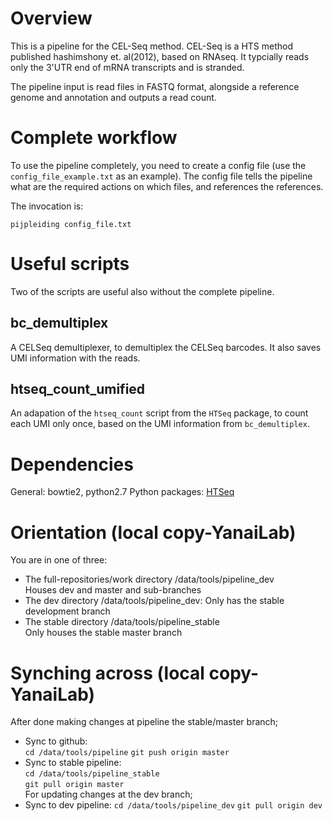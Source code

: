 Overview
==========
This is a pipeline for the CEL-Seq method.
CEL-Seq is a HTS method published hashimshony et. al(2012), based on RNAseq. 
It typcially reads only the 3'UTR end of mRNA transcripts and is stranded.

The pipeline input is read files in FASTQ format, alongside a reference genome and annotation and outputs a read count.

Complete workflow
=================
To use the pipeline completely, you need to create a config file (use the
`config_file_example.txt` as an example). The config file tells the pipeline
what are the required actions on which files, and references the references.

The invocation is:

    pijpleiding config_file.txt

Useful scripts
==============
Two of the scripts are useful also without the complete pipeline.

bc_demultiplex
--------------
A CELSeq demultiplexer, to demultiplex the CELSeq barcodes. It also
saves UMI information with the reads.

htseq_count_umified
-------------------
An adapation of the `htseq_count` script from the `HTSeq` package,
to count each UMI only once,
based on the UMI information from `bc_demultiplex`.


Dependencies
==============
General: bowtie2, python2.7
Python packages: [HTSeq](https://pypi.python.org/pypi/HTSeq)

Orientation (local copy-YanaiLab)
===============
You are in one of three:  
* The full-repositories/work directory /data/tools/pipeline_dev  
      Houses dev and master and sub-branches 
* The dev directory /data/tools/pipeline_dev:
      Only has the stable development branch
* The stable directory /data/tools/pipeline_stable  
      Only houses the stable master branch

Synching across (local copy-YanaiLab)
===================
After done making changes at pipeline the stable/master branch;  
* Sync to github:  
        `cd /data/tools/pipeline`
        `git push origin master`  
* Sync to stable pipeline:  
        `cd /data/tools/pipeline_stable`  
        `git pull origin master`  
For updating changes at the dev branch;
* Sync to dev pipeline:
        `cd /data/tools/pipeline_dev`
        `git pull origin dev`

